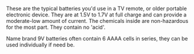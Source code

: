 These are the typical batteries you'd use in a TV remote, or older portable electronic device.
They are at 1.5V to 1.7V at full charge and can provide a moderate-low amount of current.
The chemicals inside are non-hazardous for the most part. They contain no 'acid'.

Name brand 9V batteries often contain 6 AAAA cells in series, they can be used individually if need be.
